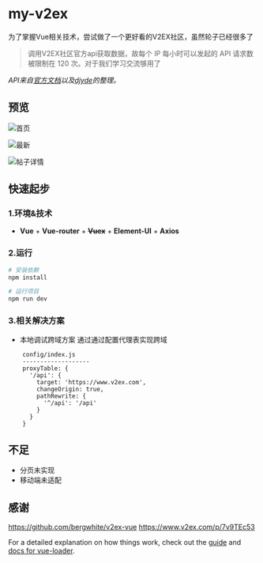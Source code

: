 # my-v2ex
为了掌握Vue相关技术，尝试做了一个更好看的V2EX社区，虽然轮子已经很多了

> 调用V2EX社区官方api获取数据，故每个 IP 每小时可以发起的 API 请求数被限制在 120 次。对于我们学习交流够用了

*API来自[官方文档](https://www.v2ex.com/p/7v9TEc53)以及[djyde](https://github.com/djyde/V2EX-API)的整理。*
## 预览
![首页](https://i.imgur.com/33imI3u.png)

![最新](https://i.imgur.com/ca74gtg.png)

![帖子详情](https://i.imgur.com/3ofuyZY.png)


## 快速起步

### 1.环境&技术

- **Vue** + **Vue-router** + ~~**Vuex**~~ + **Element-UI** + **Axios**

### 2.运行


``` bash
# 安装依赖
npm install

# 运行项目
npm run dev

```

### 3.相关解决方案

- 本地调试跨域方案
	通过通过配置代理表实现跨域

```
	config/index.js
	-------------------
	proxyTable: {
	  '/api': {
	    target: 'https://www.v2ex.com',
	    changeOrigin: true,
	    pathRewrite: {
	      '^/api': '/api'
	    }
	  }
	}

```

## 不足

- 分页未实现
- 移动端未适配

## 感谢
https://github.com/bergwhite/v2ex-vue
https://www.v2ex.com/p/7v9TEc53

For a detailed explanation on how things work, check out the [guide](http://vuejs-templates.github.io/webpack/) and [docs for vue-loader](http://vuejs.github.io/vue-loader).

